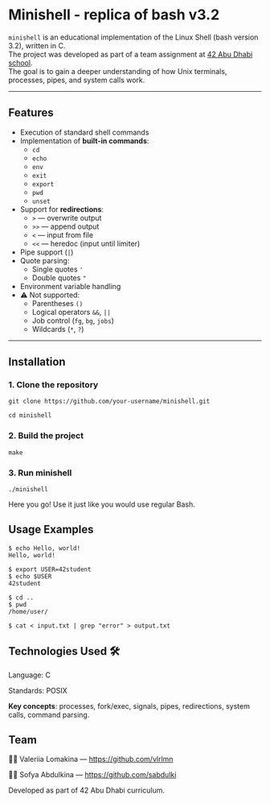 
# Minishell - replica of bash v3.2

`minishell` is an educational implementation of the Linux Shell (bash version 3.2), written in C.  
The project was developed as part of a team assignment at [42 Abu Dhabi school](https://42abudhabi.ae/).  
The goal is to gain a deeper understanding of how Unix terminals, processes, pipes, and system calls work.

---

## Features

- Execution of standard shell commands
- Implementation of **built-in commands**:
  - `cd`
  - `echo`
  - `env`
  - `exit`
  - `export`
  - `pwd`
  - `unset`
- Support for **redirections**:
  - `>` — overwrite output
  - `>>` — append output
  - `<` — input from file
  - `<<` — heredoc (input until limiter)
- Pipe support (`|`)
- Quote parsing:
  - Single quotes `'`
  - Double quotes `"`
- Environment variable handling
- ⚠️ Not supported:
  - Parentheses `()`
  - Logical operators `&&`, `||`
  - Job control (`fg`, `bg`, `jobs`)
  - Wildcards (`*`, `?`)

---

## Installation
### 1. Clone the repository
``` 
git clone https://github.com/your-username/minishell.git

cd minishell
``` 
### 2. Build the project
```
make
```
### 3. Run minishell
```
./minishell
```

Here you go! Use it just like you would use regular Bash.

## Usage Examples
```
$ echo Hello, world!
Hello, world!

$ export USER=42student
$ echo $USER
42student

$ cd ..
$ pwd
/home/user/

$ cat < input.txt | grep "error" > output.txt
```

## Technologies Used 🛠
Language: C

Standards: POSIX

**Key concepts**: processes, fork/exec, signals, pipes, redirections, system calls, command parsing.

## Team

👩‍💻 Valeriia Lomakina — https://github.com/vlrlmn

👨‍💻 Sofya Abdulkina — https://github.com/sabdulki

Developed as part of 42 Abu Dhabi curriculum.
